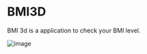 # BMI3D
BMI 3d is a application to check your BMI level. 

![image](https://user-images.githubusercontent.com/38062348/129444281-77a62433-20a7-4b29-9d97-401550e7f8ba.png)

